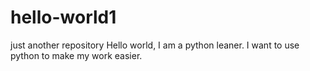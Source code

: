 # hello-world1
just another repository
Hello world, I am a python leaner. I want to use python to make my work easier.
